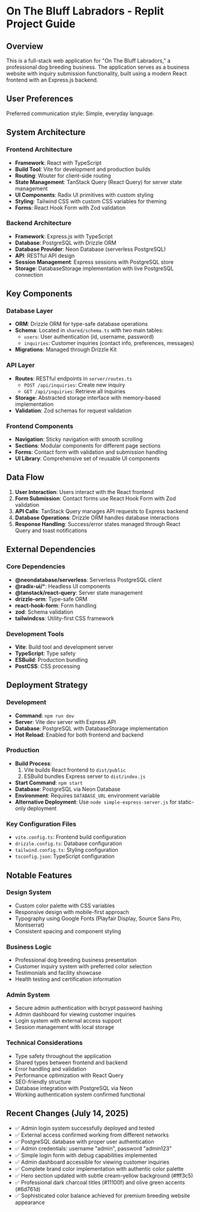 # On The Bluff Labradors - Replit Project Guide

## Overview

This is a full-stack web application for "On The Bluff Labradors," a professional dog breeding business. The application serves as a business website with inquiry submission functionality, built using a modern React frontend with an Express.js backend.

## User Preferences

Preferred communication style: Simple, everyday language.

## System Architecture

### Frontend Architecture
- **Framework**: React with TypeScript
- **Build Tool**: Vite for development and production builds
- **Routing**: Wouter for client-side routing
- **State Management**: TanStack Query (React Query) for server state management
- **UI Components**: Radix UI primitives with custom styling
- **Styling**: Tailwind CSS with custom CSS variables for theming
- **Forms**: React Hook Form with Zod validation

### Backend Architecture
- **Framework**: Express.js with TypeScript
- **Database**: PostgreSQL with Drizzle ORM
- **Database Provider**: Neon Database (serverless PostgreSQL)
- **API**: RESTful API design
- **Session Management**: Express sessions with PostgreSQL store
- **Storage**: DatabaseStorage implementation with live PostgreSQL connection

## Key Components

### Database Layer
- **ORM**: Drizzle ORM for type-safe database operations
- **Schema**: Located in `shared/schema.ts` with two main tables:
  - `users`: User authentication (id, username, password)
  - `inquiries`: Customer inquiries (contact info, preferences, messages)
- **Migrations**: Managed through Drizzle Kit

### API Layer
- **Routes**: RESTful endpoints in `server/routes.ts`
  - `POST /api/inquiries`: Create new inquiry
  - `GET /api/inquiries`: Retrieve all inquiries
- **Storage**: Abstracted storage interface with memory-based implementation
- **Validation**: Zod schemas for request validation

### Frontend Components
- **Navigation**: Sticky navigation with smooth scrolling
- **Sections**: Modular components for different page sections
- **Forms**: Contact form with validation and submission handling
- **UI Library**: Comprehensive set of reusable UI components

## Data Flow

1. **User Interaction**: Users interact with the React frontend
2. **Form Submission**: Contact forms use React Hook Form with Zod validation
3. **API Calls**: TanStack Query manages API requests to Express backend
4. **Database Operations**: Drizzle ORM handles database interactions
5. **Response Handling**: Success/error states managed through React Query and toast notifications

## External Dependencies

### Core Dependencies
- **@neondatabase/serverless**: Serverless PostgreSQL client
- **@radix-ui/***: Headless UI components
- **@tanstack/react-query**: Server state management
- **drizzle-orm**: Type-safe ORM
- **react-hook-form**: Form handling
- **zod**: Schema validation
- **tailwindcss**: Utility-first CSS framework

### Development Tools
- **Vite**: Build tool and development server
- **TypeScript**: Type safety
- **ESBuild**: Production bundling
- **PostCSS**: CSS processing

## Deployment Strategy

### Development
- **Command**: `npm run dev`
- **Server**: Vite dev server with Express API
- **Database**: PostgreSQL with DatabaseStorage implementation
- **Hot Reload**: Enabled for both frontend and backend

### Production
- **Build Process**: 
  1. Vite builds React frontend to `dist/public`
  2. ESBuild bundles Express server to `dist/index.js`
- **Start Command**: `npm start`
- **Database**: PostgreSQL via Neon Database
- **Environment**: Requires `DATABASE_URL` environment variable
- **Alternative Deployment**: Use `node simple-express-server.js` for static-only deployment

### Key Configuration Files
- `vite.config.ts`: Frontend build configuration
- `drizzle.config.ts`: Database configuration
- `tailwind.config.ts`: Styling configuration
- `tsconfig.json`: TypeScript configuration

## Notable Features

### Design System
- Custom color palette with CSS variables
- Responsive design with mobile-first approach
- Typography using Google Fonts (Playfair Display, Source Sans Pro, Montserrat)
- Consistent spacing and component styling

### Business Logic
- Professional dog breeding business presentation
- Customer inquiry system with preferred color selection
- Testimonials and facility showcase
- Health testing and certification information

### Admin System
- Secure admin authentication with bcrypt password hashing
- Admin dashboard for viewing customer inquiries
- Login system with external access support
- Session management with local storage

### Technical Considerations
- Type safety throughout the application
- Shared types between frontend and backend
- Error handling and validation
- Performance optimization with React Query
- SEO-friendly structure
- Database integration with PostgreSQL via Neon
- Working authentication system confirmed functional

## Recent Changes (July 14, 2025)
- ✅ Admin login system successfully deployed and tested
- ✅ External access confirmed working from different networks
- ✅ PostgreSQL database with proper user authentication
- ✅ Admin credentials: username "admin", password "admin123"
- ✅ Simple login form with debug capabilities implemented
- ✅ Admin dashboard accessible for viewing customer inquiries
- ✅ Complete brand color implementation with authentic color palette
- ✅ Hero section updated with subtle cream-yellow background (#fff3c5)
- ✅ Professional dark charcoal titles (#11100f) and olive green accents (#6d761d)
- ✅ Sophisticated color balance achieved for premium breeding website appearance